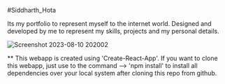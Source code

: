 #Siddharth_Hota

Its my portfolio to represent myself to the internet world. Designed and developed by me to represent my skills, projects and my personal details.

![Screenshot 2023-08-10 202002](https://github.com/Bluetooth-stack/portfolio-site/assets/80689111/70c4fa93-f687-4c8f-a723-6d825f64ecd3)

**
This webapp is created using 'Create-React-App'.
If you want to clone this webapp, just use to the command 
--> 'npm install'
to install all dependencies over your local system after cloning this repo from github.
